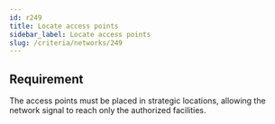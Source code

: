 ```yaml
---
id: r249
title: Locate access points
sidebar_label: Locate access points
slug: /criteria/networks/249
---
```


## Requirement

The access points must be placed
in strategic locations,
allowing the network signal
to reach only the authorized facilities.
